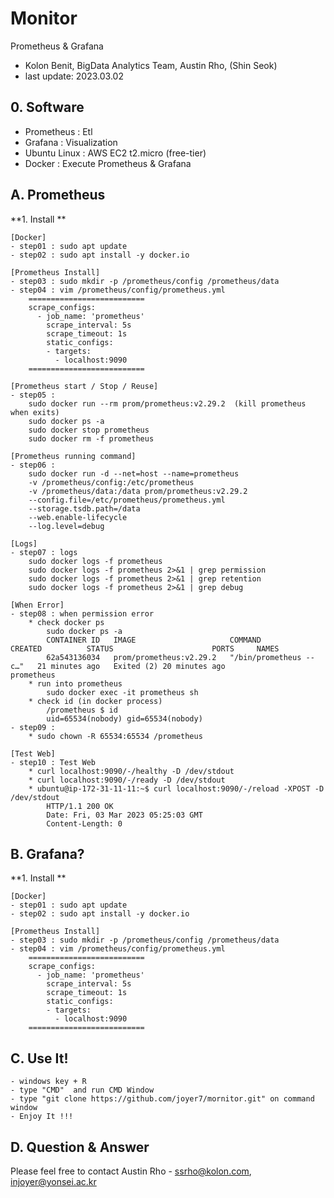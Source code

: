 # Monitor
Prometheus & Grafana
- Kolon Benit, BigData Analytics Team, Austin Rho, (Shin Seok)
- last update: 2023.03.02

## 0. Software
- Prometheus : Etl
- Grafana : Visualization
- Ubuntu Linux : AWS EC2 t2.micro (free-tier)
- Docker : Execute Prometheus & Grafana


## A. Prometheus

**1. Install **

	[Docker]
    - step01 : sudo apt update
	- step02 : sudo apt install -y docker.io
	
	[Prometheus Install]
    - step03 : sudo mkdir -p /prometheus/config /prometheus/data
    - step04 : vim /prometheus/config/prometheus.yml
	    ==========================
		scrape_configs:
		  - job_name: 'prometheus'
			scrape_interval: 5s
			scrape_timeout: 1s
			static_configs:
			- targets:
			  - localhost:9090
		==========================
	
	[Prometheus start / Stop / Reuse]
	- step05 :
	    sudo docker run --rm prom/prometheus:v2.29.2  (kill prometheus when exits) 
		sudo docker ps -a
		sudo docker stop prometheus
		sudo docker rm -f prometheus
	
	[Prometheus running command]
	- step06 : 
		sudo docker run -d --net=host --name=prometheus 
		-v /prometheus/config:/etc/prometheus
		-v /prometheus/data:/data prom/prometheus:v2.29.2
		--config.file=/etc/prometheus/prometheus.yml
		--storage.tsdb.path=/data
		--web.enable-lifecycle
		--log.level=debug

	[Logs]
	- step07 : logs
		sudo docker logs -f prometheus
		sudo docker logs -f prometheus 2>&1 | grep permission
		sudo docker logs -f prometheus 2>&1 | grep retention
		sudo docker logs -f prometheus 2>&1 | grep debug
	
	[When Error]	
	- step08 : when permission error
		* check docker ps 
			sudo docker ps -a
			CONTAINER ID   IMAGE                     COMMAND                  CREATED          STATUS                      PORTS     NAMES
			62a543136034   prom/prometheus:v2.29.2   "/bin/prometheus --c…"   21 minutes ago   Exited (2) 20 minutes ago             prometheus
		* run into prometheus
			sudo docker exec -it prometheus sh
		* check id (in docker process)
			/prometheus $ id
			uid=65534(nobody) gid=65534(nobody)
	- step09 : 
		* sudo chown -R 65534:65534 /prometheus
		
	[Test Web]
	- step10 : Test Web
		* curl localhost:9090/-/healthy -D /dev/stdout
		* curl localhost:9090/-/ready -D /dev/stdout
		* ubuntu@ip-172-31-11-11:~$ curl localhost:9090/-/reload -XPOST -D /dev/stdout
			HTTP/1.1 200 OK
			Date: Fri, 03 Mar 2023 05:25:03 GMT
			Content-Length: 0	


## B. Grafana?

**1. Install **

	[Docker]
    - step01 : sudo apt update
	- step02 : sudo apt install -y docker.io
	
	[Prometheus Install]
    - step03 : sudo mkdir -p /prometheus/config /prometheus/data
    - step04 : vim /prometheus/config/prometheus.yml
	    ==========================
		scrape_configs:
		  - job_name: 'prometheus'
			scrape_interval: 5s
			scrape_timeout: 1s
			static_configs:
			- targets:
			  - localhost:9090
		==========================
	
	
## C. Use It!
    - windows key + R
    - type "CMD"  and run CMD Window
    - type "git clone https://github.com/joyer7/mornitor.git" on command window
    - Enjoy It !!!
    

## D. Question & Answer
Please feel free to contact Austin Rho 
    - ssrho@kolon.com, injoyer@yonsei.ac.kr
	
	